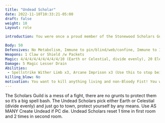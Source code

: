 ```yaml
---
title: "Undead Scholar"
date: 2022-11-10T10:33:21-05:00
draft: false
weight: 10
Layout: role

introduction: You were once a proud member of the Stonewood Scholars Guild. For your defiance you were slain in cold blood by the Bloody Fist. To add insult to injury, they brought you back as an Undead Revenant to insult the name of Stonewood society. Now your orders are to stop any adventurers who breach the halls of the Scholars Guild.

Body: 50
Defensives: No Metabolism, Immune to pin/blind/web/confine, Immune to Ice (Double taken from Flame), Healed by Chaos
Weapons: 1 Claw or Shield /w Packets
Magic: 4/4/4/4/4/4/4/4/4/10 (Earth or Celestial, divide evenly), 20 Elemental Chaos x10, Elemental Chaos Pool for damage or healing full on reset 150 points
Damage: 5 Magic Lesser Drain 
Abilities: 
 - Spellstrike Wither Limb x3, Arcane Imprison x3 (Use this to stop being rushed but don’t killing blow, hide behind the PC imprisoned) 
killing_blow: No
motivation: You want to kill anything living and non-Bloody Fist! You were once a proud Dwarf of Stonewood but now you are now its bane. Anything the Blood Fist command you will strike down. Grind the players with spell blasts, Cause Wounds and big blasts are your friends here. Let the Shaman heal and cover you while you light up the PCs. Keep in mind you have ZERO guards in front of you so if someone is dead, Use Crate Undead and order them to defend you.
---
```


The Scholars Guild is a mess of a fight, there are no grunts to protect them so it’s a big spell bash. The Undead Scholars pick either Earth or Celestial (divide evenly) and just go to town, protect yourself by any means. Use AS MANY Create Undead if PC die. Undead Scholars reset 1 time in first room and 2 times in second room.
